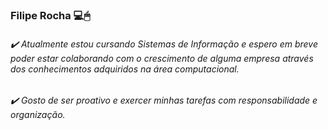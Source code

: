 ### Filipe Rocha 💻🖱

###### ✔️ Atualmente estou cursando Sistemas de Informação e espero em breve poder estar colaborando com o crescimento de alguma empresa através dos conhecimentos adquiridos na área computacional.

###### ✔️ Gosto de ser proativo e exercer minhas tarefas com responsabilidade e organização.
<!--
**Filipevrocha/Filipevrocha** is a ✨ _special_ ✨ repository because its `README.md` (this file) appears on your GitHub profile.

Here are some ideas to get you started:

- 🔭 I’m currently working on ...
- 🌱 I’m currently learning ...
- 👯 I’m looking to collaborate on ...
- 🤔 I’m looking for help with ...
- 💬 Ask me about ...
- 📫 How to reach me: ...
- 😄 Pronouns: ...
- ⚡ Fun fact: ...
-->
